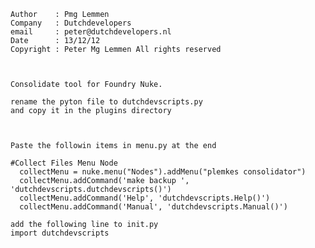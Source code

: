 
	Author    : Pmg Lemmen
	Company   : Dutchdevelopers
	email     : peter@dutchdevelopers.nl
	Date      : 13/12/12
	Copyright : Peter Mg Lemmen All rights reserved



    Consolidate tool for Foundry Nuke.

    rename the pyton file to dutchdevscripts.py 
    and copy it in the plugins directory
    
    
    
    Paste the followin items in menu.py at the end

    #Collect Files Menu Node
      collectMenu = nuke.menu("Nodes").addMenu("plemkes consolidator")
      collectMenu.addCommand('make backup ', 'dutchdevscripts.dutchdevscripts()')
      collectMenu.addCommand('Help', 'dutchdevscripts.Help()')
      collectMenu.addCommand('Manual', 'dutchdevscripts.Manual()')

    add the following line to init.py
    import dutchdevscripts
